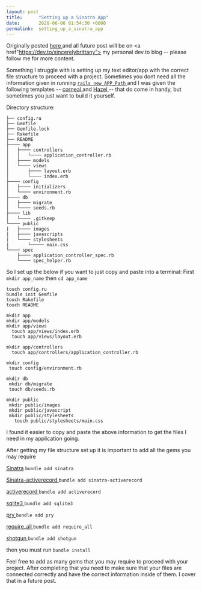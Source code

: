 ```yaml
---
layout: post
title:      "Setting up a Sinatra App"
date:       2020-06-06 01:54:30 +0000
permalink:  setting_up_a_sinatra_app
---
```


Originally posted <a href="https://dev.to/sincerelybrittany/day-5-100daysofcode-setting-up-a-sinatra-app-3nn9"> here </a> and all future post will be on <a href"https://dev.to/sincerelybrittany"> my personal dev.to blog </a> -- please follow me for more content. 

Something I struggle with is setting up my text editor/app with the correct file structure to proceed with a project. Sometimes you dont need all the information given in running <a href="https://guides.rubyonrails.org/getting_started.html"> ``rails new APP_Path`` </a> and I was given the following templates -- <a href="https://github.com/thebrianemory/corneal"> corneal </a> and <a href="https://github.com/c7/hazel"> Hazel </a> -- that do come in handy, but sometimes you just want to build it yourself. 

Directory structure:
```
├── config.ru
├── Gemfile
├── Gemfile.lock
├── Rakefile
├── README
├──── app
│   ├──── controllers
│   │   └──── application_controller.rb
│   ├──── models
│   └──── views
│       ├──── layout.erb
│       └──── index.erb
├──── config
│   ├──── initializers
│   └──── environment.rb
├──── db
│   ├──── migrate
│   └──── seeds.rb
├──── lib
│   └──── .gitkeep
└──── public
|   ├──── images
|   ├──── javascripts
|   └──── stylesheets
|       └───── main.css
└──── spec
    ├──── application_controller_spec.rb
    └──── spec_helper.rb
```

So I set up the below if you want to just copy and paste into a terminal:
First ``mkdir app_name`` then ``cd app_name `` 

```
touch config.ru
bundle init Gemfile
touch Rakefile
touch README

mkdir app
mkdir app/models 
mkdir app/views 
  touch app/views/index.erb
  touch app/views/layout.erb

mkdir app/controllers
  touch app/controllers/application_controller.rb

mkdir config  
 touch config/environment.rb 

mkdir db
 mkdir db/migrate
 touch db/seeds.rb
     
mkdir public   
 mkdir public/images
 mkdir public/javascript
 mkdir public/stylesheets
   touch public/stylesheets/main.css
```      

I found it easier to copy and paste the above information to get the files I need in my application going. 

After getting my file structure set up it is important to add all the gems you may require

<a href="http://sinatrarb.com/intro.html"> Sinatra</a> ``bundle add sinatra``

<a href="https://github.com/sinatra-activerecord/sinatra-activerecord"> Sinatra-activerecord </a> ``bundle add sinatra-activerecord``

<a href="https://rubygems.org/gems/activerecord/versions/5.0.0.1"> activerecord </a> ``bundle add activerecord``

<a href="https://www.sqlite.org/index.html"> sqlite3 </a> ``bundle add sqlite3``

<a href="https://github.com/pry/pry"> pry </a> ``bundle add pry``

<a href="https://github.com/jarmo/require_all"> require_all </a>  ``bundle add require_all``

<a href="https://github.com/rtomayko/shotgun"> shotgun </a> ``bundle add shotgun``

then you must run ``bundle install`` 


Feel free to add as many gems that you may require to proceed with your project. After completing that you need to make sure that your files are connected correctly and have the correct information inside of them. I cover that in a future post. 



